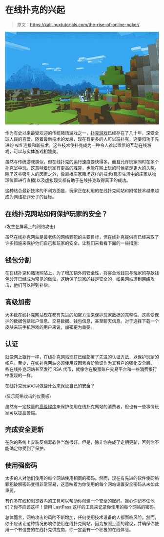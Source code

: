 # 在线扑克的兴起

> 原文：<https://kalilinuxtutorials.com/the-rise-of-online-poker/>

[![](img/51f56ef9447738de9c52ea8fd344ec5e.png)](https://blogger.googleusercontent.com/img/b/R29vZ2xl/AVvXsEjUNrscQT4xF7loZQt_yI32Uz1QQs_aIfGFbvcin--0OldiVUYFG2_UIF906wUYcw1U2HloMq0qLgAzO435YLIsuKqUuxFKM9i0H6fR0NUSVx5-mJ1w8FXLcR_1-AjnjK6POf6VSjEQDgUh9zw5fuBzsNQuN-zbK-SCu_qDNKMhmPEdgZNFH-MbJdEbBw/s16000/ggegg.webp)

作为有史以来最受欢迎的传统赌场游戏之一，[扑克游戏](https://www.888poker.com/poker-games/)已经存在了几十年，深受全球人民的喜爱。随着最新技术的发展，现在有更多的人可以玩扑克，这要归功于先进的 wifi 连接和新技术，这些技术使扑克成为一种令人难以置信的互动在线游戏，可以与实体游戏相媲美。

虽然与传统游戏类似，但在线扑克的运行速度要快得多，而且允许玩家同时在多个扑克室中玩。这意味着玩家有更高的胜算，也能在网上玩的时候拿走更大的头奖。除了这些吸引人的因素之外，像直播庄家赌场这样的技术(现实生活中的庄家从物理位置进行直播)以及虚拟现实都有助于在线扑克取得真正的成功。

这种结合最新技术的不利方面是，玩家正在利用的在线扑克网站和附带技术越来越成为网络犯罪分子的目标。

## 在线扑克网站如何保护玩家的安全？

(发生在屏幕上的网络攻击)

虽然在线扑克网站是最老练的网络罪犯的主要目标，但在线扑克提供商已经采取了许多措施来保护他们自己和玩家的安全。让我们来看看下面的一些措施:

## **钱包分割**

在在线扑克和赌场网站上，为了增加额外的安全性，将奖金池钱包与玩家的存款钱包分开已经成为常见的做法。这确保了玩家的钱是安全的，如果网站遭到网络攻击，他们可以得到补偿。

## **高级加密**

大多数在线扑克网站现在都有先进的加密方法来保护玩家数据的完整性。这些受保护的数据包括账户信息、交易数据、钱包信息，甚至聊天信息。对于选择下载一个皮肤来玩手机游戏的用户来说，加密更为重要。

## **认证**

就像网上银行一样，在线扑克网站现在已经部署了先进的认证方法，以保护玩家的帐户。至少，在线扑克网站必须使用双因素身份验证作为其客户的强化安全层。一些在线扑克网站甚至发行 RSA 代币，就像你在股票账户交易平台和一些消费银行中发现的一样。

在线扑克玩家可以做些什么来保证自己的安全？

(显示网络攻击的仪表板)

虽然有一定数量的[高级程序](https://kalilinuxtutorials.com/hstp/)来保护使用在线扑克网站的消费者，但也有一些事情玩家可以提高警惕。

## **完成安全更新**

在你的系统上安装反病毒软件当然很好，但是，除非你完成了定期更新，否则你不能确定你受到了保护。

## **使用强密码**

太多的人对他们使用的每个网站使用相同的密码。然而，现在有先进的软件使网络罪犯破解密码变得非常容易，这意味着为你使用的每个网站设置安全密码从未如此重要。

有许多在线和浏览器内的工具可以帮助你创建一个安全的密码。担心你记不住他们？你不应该这样！使用 LastPass 这样的工具来记录你使用的每个网站的密码。

总体而言，网络攻击的风险不断增加，任何使用技术设备的人都面临风险。然而，你不应该让这种情况影响你使用在线扑克网站，因为按照上面的建议，并确保你使用一个有信誉的在线扑克供应商，你一定会有一个积极的在线体验。